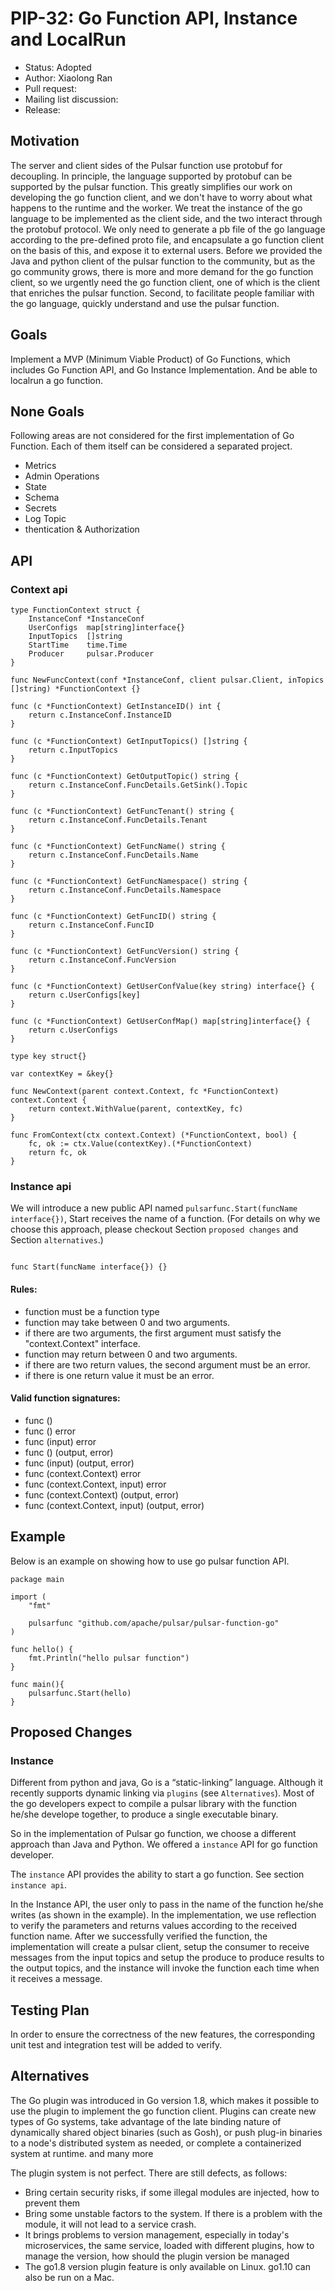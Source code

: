# PIP-32: Go Function API, Instance and LocalRun

- Status: Adopted
- Author: Xiaolong Ran
- Pull request:
- Mailing list discussion:
- Release:

## Motivation

The server and client sides of the Pulsar function use protobuf for decoupling. In principle, the language supported by protobuf can be supported by the pulsar function. This greatly simplifies our work on developing the go function client, and we don't have to worry about what happens to the runtime and the worker. We treat the instance of the go language to be implemented as the client side, and the two interact through the protobuf protocol. We only need to generate a pb file of the go language according to the pre-defined proto file, and encapsulate a go function client on the basis of this, and expose it to external users. Before we provided the Java and python client of the pulsar function to the community, but as the go community grows, there is more and more demand for the go function client, so we urgently need the go function client, one of which is the client that enriches the pulsar function. Second, to facilitate people familiar with the go language, quickly understand and use the pulsar function.
## Goals

Implement a MVP (Minimum Viable Product) of Go Functions, which includes Go Function API, and Go Instance Implementation. And be able to localrun a go function.

## None Goals

Following areas are not considered for the first implementation of Go Function. Each of them itself can be considered a separated project.

- Metrics
- Admin Operations
- State
- Schema
- Secrets
- Log Topic
- thentication & Authorization
## API

### Context api

```
type FunctionContext struct {
	InstanceConf *InstanceConf
	UserConfigs  map[string]interface{}
	InputTopics  []string
	StartTime    time.Time
	Producer     pulsar.Producer
}

func NewFuncContext(conf *InstanceConf, client pulsar.Client, inTopics []string) *FunctionContext {}

func (c *FunctionContext) GetInstanceID() int {
	return c.InstanceConf.InstanceID
}

func (c *FunctionContext) GetInputTopics() []string {
	return c.InputTopics
}

func (c *FunctionContext) GetOutputTopic() string {
	return c.InstanceConf.FuncDetails.GetSink().Topic
}

func (c *FunctionContext) GetFuncTenant() string {
	return c.InstanceConf.FuncDetails.Tenant
}

func (c *FunctionContext) GetFuncName() string {
	return c.InstanceConf.FuncDetails.Name
}

func (c *FunctionContext) GetFuncNamespace() string {
	return c.InstanceConf.FuncDetails.Namespace
}

func (c *FunctionContext) GetFuncID() string {
	return c.InstanceConf.FuncID
}

func (c *FunctionContext) GetFuncVersion() string {
	return c.InstanceConf.FuncVersion
}

func (c *FunctionContext) GetUserConfValue(key string) interface{} {
	return c.UserConfigs[key]
}

func (c *FunctionContext) GetUserConfMap() map[string]interface{} {
	return c.UserConfigs
}

type key struct{}

var contextKey = &key{}

func NewContext(parent context.Context, fc *FunctionContext) context.Context {
	return context.WithValue(parent, contextKey, fc)
}

func FromContext(ctx context.Context) (*FunctionContext, bool) {
	fc, ok := ctx.Value(contextKey).(*FunctionContext)
	return fc, ok
}
```

### Instance api


We will introduce a new public API named `pulsarfunc.Start(funcName interface{})`, Start receives the name of a function. (For details on why we choose this approach, please checkout Section `proposed changes` and Section `alternatives`.)

```

func Start(funcName interface{}) {}

```
#### Rules:

- function must be a function type
- function may take between 0 and two arguments.
- if there are two arguments, the first argument must satisfy the "context.Context" interface.
- function may return between 0 and two arguments.
- if there are two return values, the second argument must be an error.
- if there is one return value it must be an error.

#### Valid function signatures:

- func ()
- func () error
- func (input) error
- func () (output, error)
- func (input) (output, error)
- func (context.Context) error
- func (context.Context, input) error
- func (context.Context) (output, error)
- func (context.Context, input) (output, error)


## Example

Below is an example on showing how to use go pulsar function API.

```
package main

import (
	"fmt"

	pulsarfunc "github.com/apache/pulsar/pulsar-function-go"
)

func hello() {
	fmt.Println("hello pulsar function")
}

func main(){
	pulsarfunc.Start(hello)
}
```

## Proposed Changes
### Instance

Different from python and java, Go is a “static-linking” language. Although it recently supports dynamic linking via `plugins` (see `Alternatives`). Most of the go developers expect to compile a pulsar library with the function he/she develope together, to produce a single executable binary.

So in the implementation of Pulsar go function, we choose a different approach than Java and Python. We offered a `instance` API for go function developer.

The `instance` API provides the ability to start a go function. See section `instance api`.

In the Instance API, the user only to pass in the name of the function he/she writes (as shown in the example). In the implementation, we use reflection to verify the parameters and returns values according to the received function name. After we successfully verified the function, the implementation will create a pulsar client, setup the consumer to receive messages from the input topics and setup the produce to produce results to the output topics, and the instance will invoke the function each time when it receives a message.

## Testing Plan

In order to ensure the correctness of the new features, the corresponding unit test and integration test will be added to verify.

## Alternatives
The Go plugin was introduced in Go version 1.8, which makes it possible to use the plugin to implement the go function client. Plugins can create new types of Go systems, take advantage of the late binding nature of dynamically shared object binaries (such as Gosh), or push plug-in binaries to a node's distributed system as needed, or complete a containerized system at runtime. and many more

The plugin system is not perfect. There are still defects, as follows:
- Bring certain security risks, if some illegal modules are injected, how to prevent them
- Bring some unstable factors to the system. If there is a problem with the module, it will not lead to a service crash.
- It brings problems to version management, especially in today's microservices, the same service, loaded with different plugins, how to manage the version, how should the plugin version be managed
- The go1.8 version plugin feature is only available on Linux. go1.10 can also be run on a Mac.
